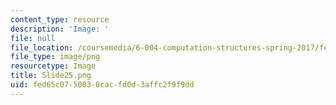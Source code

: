 ```yaml
---
content_type: resource
description: 'Image: '
file: null
file_location: /coursemedia/6-004-computation-structures-spring-2017/fed65c0750030cacfd0d3affc2f9f9dd_Slide25.png
file_type: image/png
resourcetype: Image
title: Slide25.png
uid: fed65c07-5003-0cac-fd0d-3affc2f9f9dd
---
```

